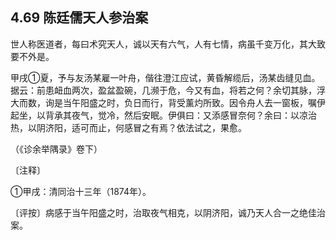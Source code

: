 ## 4.69 陈廷儒天人参治案

世人称医道者，每曰术究天人，诚以天有六气，人有七情，病虽千变万化，其大致要不外是。

甲戌①夏，予与友汤某雇一叶舟，偕往澄江应试，黄昏解缆后，汤某齿缝见血。据云：前患衄血两次，盈盆盈碗，几濒于危，今又有血，将若之何？余切其脉，浮大而数，询是当午阳盛之时，负日而行，背受薰灼所致。因令舟人去一窗板，嘱伊起坐，以背承其夜气，觉冷，然后安眠。伊俱曰：又添感冒奈何？余曰：以凉治热，以阴济阳，适可而止，何感冒之有焉？依法试之，果愈。

（《诊余举隅录》卷下）

〔注释〕

①甲戌：清同治十三年（1874年）。

〔评按〕病感于当午阳盛之时，治取夜气相克，以阴济阳，诚乃天人合一之绝佳治案。
